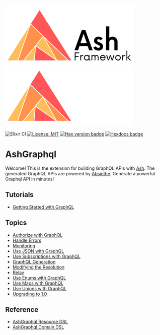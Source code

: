 ![Logo](https://github.com/ash-project/ash/blob/main/logos/cropped-for-header-black-text.png?raw=true#gh-light-mode-only)
![Logo](https://github.com/ash-project/ash/blob/main/logos/cropped-for-header-white-text.png?raw=true#gh-dark-mode-only)

![Elixir CI](https://github.com/ash-project/ash_graphql/workflows/CI/badge.svg)
[![License: MIT](https://img.shields.io/badge/License-MIT-yellow.svg)](https://opensource.org/licenses/MIT)
[![Hex version badge](https://img.shields.io/hexpm/v/ash_graphql.svg)](https://hex.pm/packages/ash_graphql)
[![Hexdocs badge](https://img.shields.io/badge/docs-hexdocs-purple)](https://hexdocs.pm/ash_graphql)

# AshGraphql

Welcome! This is the extension for building GraphQL APIs with [Ash](https://hexdocs.pm/ash). The generated GraphQL APIs are powered by [Absinthe](http://hexdocs.pm/absinthe). Generate a powerful Graphql API in minutes!

## Tutorials

- [Getting Started with GraphQL](documentation/tutorials/getting-started-with-graphql.md)

## Topics

- [Authorize with GraphQL](documentation/topics/authorize-with-graphql.md)
- [Handle Errors](documentation/topics/handle-errors.md)
- [Monitoring](documentation/topics/monitoring.md)
- [Use JSON with GraphQL](documentation/topics/use-json-with-graphql.md)
- [Use Subscriptions with GraphQL](documentation/topics/use-subscriptions-with-graphql.md)
- [GraphQL Generation](documentation/topics/graphql-generation.md)
- [Modifying the Resolution](documentation/topics/modifying-the-resolution.md)
- [Relay](documentation/topics/relay.md)
- [Use Enums with GraphQL](documentation/topics/use-enums-with-graphql.md)
- [Use Maps with GraphQL](documentation/topics/use-maps-with-graphql.md)
- [Use Unions with GraphQL](documentation/topics/use-unions-with-graphql.md)
- [Upgrading to 1.0](documentation/topics/upgrade.md)

## Reference

- [AshGraphql.Resource DSL](documentation/dsls/DSL:-AshGraphql.Resource.md)
- [AshGraphql.Domain DSL](documentation/dsls/DSL:-AshGraphql.Domain.md)
